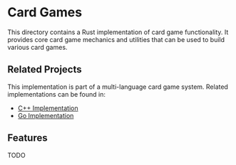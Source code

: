 # Card Games

This directory contains a Rust implementation of card game functionality. It provides core card game mechanics and utilities that can be used to build various card games.

## Related Projects

This implementation is part of a multi-language card game system. Related implementations can be found in:
- [C++ Implementation](../cpp/cards)
- [Go Implementation](../../go/cards)

## Features
TODO

